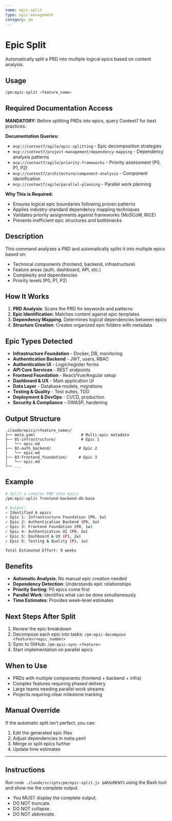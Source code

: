 ```yaml
---
name: epic-split
type: epic-management
category: pm
---
```


# Epic Split

Automatically split a PRD into multiple logical epics based on content analysis.

## Usage
```bash
/pm:epic-split <feature_name>
```

## Required Documentation Access

**MANDATORY:** Before splitting PRDs into epics, query Context7 for best practices:

**Documentation Queries:**
- `mcp://context7/agile/epic-splitting` - Epic decomposition strategies
- `mcp://context7/project-management/dependency-mapping` - Dependency analysis patterns
- `mcp://context7/agile/priority-frameworks` - Priority assessment (P0, P1, P2)
- `mcp://context7/architecture/component-analysis` - Component identification
- `mcp://context7/agile/parallel-planning` - Parallel work planning

**Why This is Required:**
- Ensures logical epic boundaries following proven patterns
- Applies industry-standard dependency mapping techniques
- Validates priority assignments against frameworks (MoSCoW, RICE)
- Prevents inefficient epic structures and bottlenecks

## Description
This command analyzes a PRD and automatically splits it into multiple epics based on:
- Technical components (frontend, backend, infrastructure)
- Feature areas (auth, dashboard, API, etc.)
- Complexity and dependencies
- Priority levels (P0, P1, P2)

## How It Works

1. **PRD Analysis**: Scans the PRD for keywords and patterns
2. **Epic Identification**: Matches content against epic templates
3. **Dependency Mapping**: Determines logical dependencies between epics
4. **Structure Creation**: Creates organized epic folders with metadata

## Epic Types Detected

- **Infrastructure Foundation** - Docker, DB, monitoring
- **Authentication Backend** - JWT, users, RBAC
- **Authentication UI** - Login/register forms
- **API Core Services** - REST endpoints
- **Frontend Foundation** - React/Vue/Angular setup
- **Dashboard & UX** - Main application UI
- **Data Layer** - Database models, migrations
- **Testing & Quality** - Test suites, TDD
- **Deployment & DevOps** - CI/CD, production
- **Security & Compliance** - OWASP, hardening

## Output Structure

```
.claude/epics/<feature_name>/
├── meta.yaml                    # Multi-epic metadata
├── 01-infrastructure/           # Epic 1
│   └── epic.md
├── 02-auth_backend/            # Epic 2
│   └── epic.md
├── 03-frontend_foundation/     # Epic 3
│   └── epic.md
└── ...
```

## Example

```bash
# Split a complex PRD into epics
/pm:epic-split frontend-backend-db-base

# Output:
✓ Identified 6 epics
✓ Epic 1: Infrastructure Foundation (P0, 1w)
✓ Epic 2: Authentication Backend (P0, 2w)
✓ Epic 3: Frontend Foundation (P0, 1w)
✓ Epic 4: Authentication UI (P0, 2w)
✓ Epic 5: Dashboard & UX (P1, 2w)
✓ Epic 6: Testing & Quality (P1, 1w)

Total Estimated Effort: 9 weeks
```

## Benefits

- **Automatic Analysis**: No manual epic creation needed
- **Dependency Detection**: Understands epic relationships
- **Priority Sorting**: P0 epics come first
- **Parallel Work**: Identifies what can be done simultaneously
- **Time Estimates**: Provides week-level estimates

## Next Steps After Split

1. Review the epic breakdown
2. Decompose each epic into tasks: `/pm:epic-decompose <feature>/<epic_number>`
3. Sync to GitHub: `/pm:epic-sync <feature>`
4. Start implementation on parallel epics

## When to Use

- PRDs with multiple components (frontend + backend + infra)
- Complex features requiring phased delivery
- Large teams needing parallel work streams
- Projects requiring clear milestone tracking

## Manual Override

If the automatic split isn't perfect, you can:
1. Edit the generated epic files
2. Adjust dependencies in meta.yaml
3. Merge or split epics further
4. Update time estimates

---

## Instructions

Run `node .claude/scripts/pm/epic-split.js $ARGUMENTS` using the Bash tool and show me the complete output.

- You MUST display the complete output.
- DO NOT truncate.
- DO NOT collapse.
- DO NOT abbreviate.
